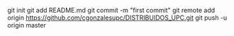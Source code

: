 git init
git add README.md
git commit -m "first commit"
git remote add origin https://github.com/cgonzalesupc/DISTRIBUIDOS_UPC.git
git push -u origin master
